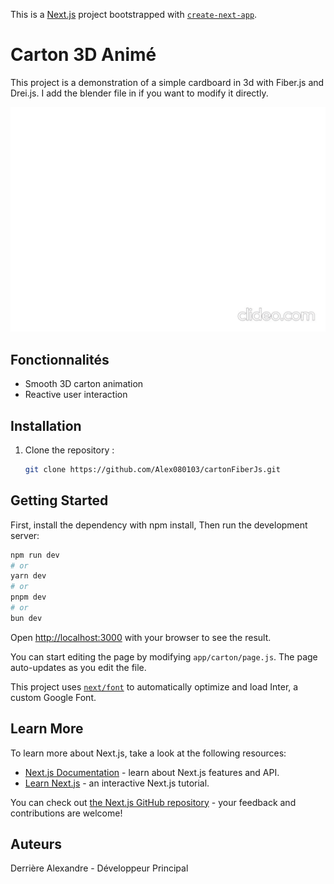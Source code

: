 This is a [Next.js](https://nextjs.org/) project bootstrapped with [`create-next-app`](https://github.com/vercel/next.js/tree/canary/packages/create-next-app).

# Carton 3D Animé

This project is a demonstration of a simple cardboard in 3d with Fiber.js and Drei.js.
I add the blender file in if you want to modify it directly.

![Carton 3D Animé](/public/carton.gif)

## Fonctionnalités

- Smooth 3D carton animation
- Reactive user interaction

## Installation

1. Clone the repository :

   ```bash
   git clone https://github.com/Alex080103/cartonFiberJs.git
   ```

## Getting Started

First, install the dependency with npm install,
Then run the development server:

```bash
npm run dev
# or
yarn dev
# or
pnpm dev
# or
bun dev
```

Open [http://localhost:3000](http://localhost:3000) with your browser to see the result.

You can start editing the page by modifying `app/carton/page.js`. The page auto-updates as you edit the file.

This project uses [`next/font`](https://nextjs.org/docs/basic-features/font-optimization) to automatically optimize and load Inter, a custom Google Font.

## Learn More

To learn more about Next.js, take a look at the following resources:

- [Next.js Documentation](https://nextjs.org/docs) - learn about Next.js features and API.
- [Learn Next.js](https://nextjs.org/learn) - an interactive Next.js tutorial.

You can check out [the Next.js GitHub repository](https://github.com/vercel/next.js/) - your feedback and contributions are welcome!

## Auteurs

Derrière Alexandre - Développeur Principal

